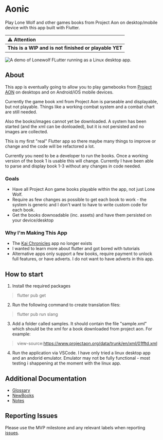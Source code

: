 # Aonic

Play Lone Wolf and other games books from Project Aon on desktop/mobile device with this app built with Flutter.

| :warning: Attention
| :----------------------------------------------------
| **This is a WIP and is not finished or playable YET**

![A demo of Lonewolf FLutter running as a Linux desktop app.](https://raw.githubusercontent.com/sketchbuch/lonewolf-flutter/main/documentation/images/preview.gif "Lonewolf Flutter")

## About

This app is eventually going to allow you to play gamebooks from [Project AON](https://www.projectaon.org/) on desktops and on Android/iOS mobile devices.

Currently the game book xml from Project Aon is parseable and displayable, but not playable. Things like a working combat system and a combat chart are still needed.

Also the books/images cannot yet be downloaded. A system has been started (and the xml can be donloaded), but it is not persisted and no images are collected.

This is my first "real" Flutter app so there maybe many things to improve or change and the code will be refactored a lot.

Currently you need to be a developer to run the books. Once a working version of the book 1 is usable this will change. Currently I have been able to parse and display book 1-3 without any changes in code needed.

### Goals

- Have all Project Aon game books playable within the app, not just Lone Wolf.
- Require as few changes as possible to get each book to work - the system is generic and I don't want to have to write custom code for each book.
- Get the books downoadable (inc. assets) and have them persisted on your device/desktop

### Why I'm Making This App

- The [Kai Chronicles](https://github.com/tonib/kaichronicles) app no longer exists
- I wanted to learn more about flutter and got bored with tutorials
- Alternative apps only support a few books, require payment to unlock full features, or have adverts. I do not want to have adverts in this app.

## How to start

1. Install the required packages

  > flutter pub get

2. Run the following command to create translation files:

  > flutter pub run slang

3. Add a folder called samples. It should contain the file "sample.xml" which should be the xml for a book downloaded from project aon. For example:

  > view-source:<https://www.projectaon.org/data/trunk/en/xml/01fftd.xml>

4. Run the application via VSCode. I have only tried a linux desktop app and an andorid emulator. Emulator may not be fully functional - most testing i shappening at the moment with the linux app.

## Additional Documentation

- [Glossary](documentation/Glossary.md)
- [NewBooks](documentation/NewBooks.md)
- [Notes](documentation/Notes.md)

## Reporting Issues

Please use the MVP milestone and any relevant labels when reporting [issues](https://github.com/sketchbuch/lonewolf-flutter/issues).
